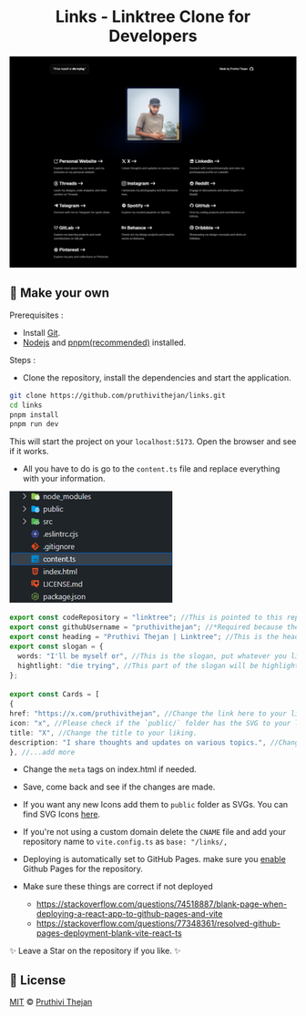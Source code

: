 <h1 align="center">Links - Linktree Clone for Developers</h1>

<img src="public/preview/preview.png" alt="preview">

## 📖 Make your own

Prerequisites :

- Install [Git](https://git-scm.com/downloads).
- [Nodejs](https://nodejs.org/en/) and [pnpm(recommended)](https://pnpm.io/installation) installed.

Steps :

- Clone the repository, install the dependencies and start the application.

```bash
git clone https://github.com/pruthivithejan/links.git
cd links
pnpm install
pnpm run dev
```

This will start the project on your `localhost:5173`. Open the browser and see if it works.

- All you have to do is go to the `content.ts` file and replace everything with your information.

<img src="public/preview/content.png" alt="content file">

```typescript
export const codeRepository = "linktree"; //This is pointed to this repository, if you fork your own you can point to that or leave this as it is.
export const githubUsername = "pruthivithejan"; //*Required because the site will pull your Github avatar and use it on the website.
export const heading = "Pruthivi Thejan | Linktree"; //This is the heading that shows in the browser tab.
export const slogan = {
  words: "I'll be myself or", //This is the slogan, put whatever you like.
  hightlight: "die trying", //This part of the slogan will be highlighted.
};

export const Cards = [
{
href: "https://x.com/pruthivithejan", //Change the link here to your liking.
icon: "x", //Please check if the `public/` folder has the SVG to your link or place a one yourself, It must be a .svg file.
title: "X", //Change the title to your liking.
description: "I share thoughts and updates on various topics.", //Change the description to your liking.
}, //...add more

```

- Change the `meta` tags on index.html if needed.
- Save, come back and see if the changes are made.

- If you want any new Icons add them to `public` folder as SVGs. You can find SVG Icons [here](https://icon-sets.iconify.design/).

- If you're not using a custom domain delete the `CNAME` file and add your repository name to `vite.config.ts` as `base: "/links/,`

- Deploying is automatically set to GitHub Pages. make sure you [enable](https://docs.github.com/en/pages/quickstart) Github Pages for the repository.
- Make sure these things are correct if not deployed
  - https://stackoverflow.com/questions/74518887/blank-page-when-deploying-a-react-app-to-github-pages-and-vite
  - https://stackoverflow.com/questions/77348361/resolved-github-pages-deployment-blank-vite-react-ts

✨ Leave a Star on the repository if you like. ✨ <br>

## 📄 License

[MIT](./LICENSE.md) &copy; [Pruthivi Thejan](https://pruthivithejan.me/)
